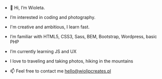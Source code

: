- 👋 Hi, I’m Wioleta. 
-  I’m interested in coding and photography. 
-  I'm creative and ambitious, I learn fast.
-  I’m familiar with HTML5, CSS3, Sass, BEM, Bootstrap, Wordpress, basic PHP
-  I’m currently learning JS and UX
-  I love to traveling and taking photos, hiking in the mountains
 
- 📫 Feel free to contact me hello@wiolipcreates.pl

<!---
Wiolip/Wiolip is a ✨ special ✨ repository because its `README.md` (this file) appears on your GitHub profile.
You can click the Preview link to take a look at your changes.
--->
